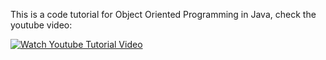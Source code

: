 This is a code tutorial for Object Oriented Programming in Java, check the youtube video:

[![Watch Youtube Tutorial Video](http://i.ytimg.com/vi/Pf2WwHWcOEE/hqdefault.jpg)](https://www.youtube.com/watch?v=Pf2WwHWcOEE)